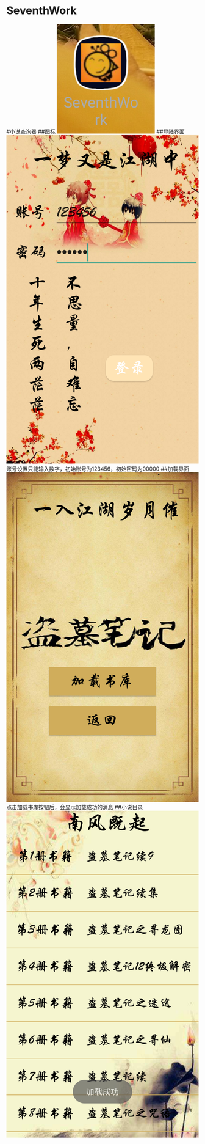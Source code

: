 # SeventhWork
#小说查询器 
##图标
![Alt text](https://github.com/TangMingDan/SeventhWork/blob/master/images/icon.png)
##登陆界面
![Alt text](https://github.com/TangMingDan/SeventhWork/blob/master/images/Gui1.png)
账号设置只能输入数字，初始账号为123456，初始密码为00000
##加载界面
![Alt text](https://github.com/TangMingDan/SeventhWork/blob/master/images/Gui2.png)
点击加载书库按钮后，会显示加载成功的消息
##小说目录
![Alt text](https://github.com/TangMingDan/SeventhWork/blob/master/images/Gui3.png)
